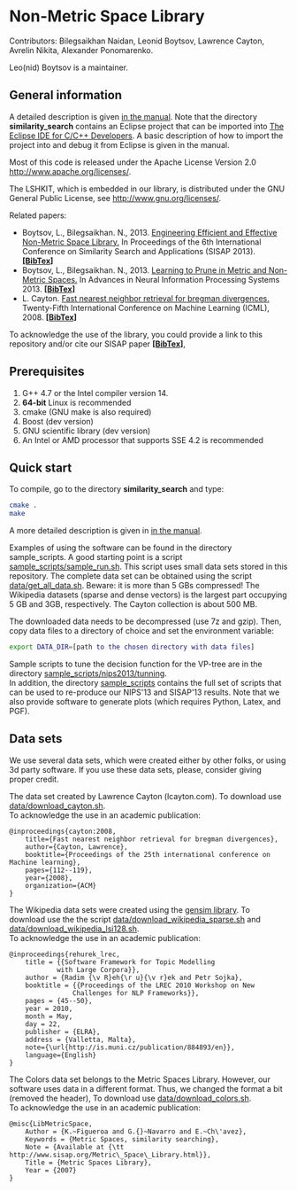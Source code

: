 Non-Metric Space Library
=================

Contributors: Bilegsaikhan Naidan, Leonid Boytsov, Lawrence Cayton, Avrelin Nikita, Alexander Ponomarenko.


Leo(nid) Boytsov is a maintainer.  


General information
-----------------------

A detailed description is given [in the manual](docs/manual.pdf). Note that the directory **similarity_search** contains an Eclipse project that can be imported into [The Eclipse IDE for C/C++ Developers](http://www.eclipse.org/downloads/moreinfo/c.php). A basic description of how to import
the project into and debug it from Eclipse is given in the manual.

Most of this code is released under the
Apache License Version 2.0 http://www.apache.org/licenses/.

The LSHKIT, which is embedded in our library, is distributed under the GNU General Public License, see http://www.gnu.org/licenses/. 

Related papers:

* Boytsov, L., Bilegsaikhan. N., 2013. [Engineering Efficient and Effective Non-Metric Space Library.](http://boytsov.info/pubs/sisap2013.pdf)   In Proceedings of the 6th International Conference on Similarity Search and Applications (SISAP 2013). [**[BibTex]**](http://dblp.uni-trier.de/rec/bibtex/conf/sisap/BoytsovN13)  
* Boytsov, L., Bilegsaikhan. N., 2013. [Learning to Prune in Metric and Non-Metric Spaces.](http://boytsov.info/pubs/nips2013.pdf)   In Advances in Neural Information Processing Systems 2013. [**[BibTex]**](http://dblp.uni-trier.de/rec/bibtex/conf/nips/BoytsovN13)      
* L. Cayton. [Fast nearest neighbor retrieval for bregman divergences.](http://lcayton.com/bbtree.pdf) Twenty-Fifth International Conference on Machine Learning (ICML), 2008. [**[BibTex]**](http://dblp.uni-trier.de/rec/bibtex/conf/icml/Cayton08)


To acknowledge the use of the library, you could provide a link to this repository and/or cite our SISAP paper [**[BibTex]**](http://dblp.uni-trier.de/rec/bibtex/conf/sisap/BoytsovN13),   


Prerequisites
-----------------------

1. G++ 4.7 or the Intel compiler version 14.
2. **64-bit** Linux is recommended
3. cmake (GNU make is also required)
5. Boost (dev version)
6. GNU scientific library (dev version)
7. An Intel or AMD processor that supports SSE 4.2 is recommended


Quick start
-----------------------

To compile, go to the directory **similarity_search** and type:  
```bash
cmake .
make  
```


A more detailed description is given in [in the manual](docs/manual.pdf).  

Examples of using the software can be found in the directory sample_scripts. A good starting point is a script [sample_scripts/sample_run.sh](sample_scripts/sample_run.sh). This script uses small data sets stored in this repository. The complete data set can be obtained using the script [data/get_all_data.sh](data/get_all_data.sh). Beware: it is more than 5 GBs compressed! The Wikipedia datasets (sparse and dense vectors) is the largest part occupying 5 GB and 3GB, respectively. The Cayton collection is about 500 MB.

The downloaded data needs to be decompressed (use 7z  and gzip). Then, copy data files to a directory of choice and set the environment variable:  

```bash
export DATA_DIR=[path to the chosen directory with data files]
```


Sample scripts to tune the decision function for the VP-tree are in the directory [sample_scripts/nips2013/tunning](sample_scripts/nips2013/tunning).   
In addition, the directory [sample_scripts](sample_scripts) contains the full set of scripts that can be used to re-produce our NIPS'13 and SISAP'13 results.  Note that we also provide software to generate plots (which requires Python, Latex, and PGF).   


Data sets
-----------------------

We use several data sets, which were created either by other folks,
or using 3d party software. If you use these data sets, please, consider
giving proper credit.

The data set created by Lawrence Cayton (lcayton.com).
To download use [data/download_cayton.sh](data/download_cayton.sh).  
To acknowledge the use in an academic publication:

```
@inproceedings{cayton:2008,  
    title={Fast nearest neighbor retrieval for bregman divergences},  
    author={Cayton, Lawrence},   
    booktitle={Proceedings of the 25th international conference on Machine learning},  
    pages={112--119},   
    year={2008},   
    organization={ACM}  
}
```

The Wikipedia data sets were created using the [gensim library](https://github.com/piskvorky/gensim/). To download use the the script [data/download_wikipedia_sparse.sh](data/download_wikipedia_sparse.sh) and [data/download_wikipedia_lsi128.sh](data/download_wikipedia_lsi128.sh).   
To acknowledge the use in an academic publication:

```
@inproceedings{rehurek_lrec,  
    title = {{Software Framework for Topic Modelling   
            with Large Corpora}},  
    author = {Radim {\v R}eh{\r u}{\v r}ek and Petr Sojka},  
    booktitle = {{Proceedings of the LREC 2010 Workshop on New  
                Challenges for NLP Frameworks}},  
    pages = {45--50},  
    year = 2010,  
    month = May,  
    day = 22,  
    publisher = {ELRA},  
    address = {Valletta, Malta},  
    note={\url{http://is.muni.cz/publication/884893/en}},  
    language={English}  
} 
```

The Colors data set belongs to the Metric Spaces Library.
However, our software uses data in a different format.
Thus, we changed the format a bit (removed the header),
To download use [data/download_colors.sh](data/download_colors.sh).   
To acknowledge the use in an academic publication:

```
@misc{LibMetricSpace, 
    Author = {K.~Figueroa and G.{}~Navarro and E.~Ch\'avez},  
    Keywords = {Metric Spaces, similarity searching},  
    Note = {Available at {\tt http://www.sisap.org/Metric\_Space\_Library.html}},  
    Title = {Metric Spaces Library},  
    Year = {2007}  
} 
```




